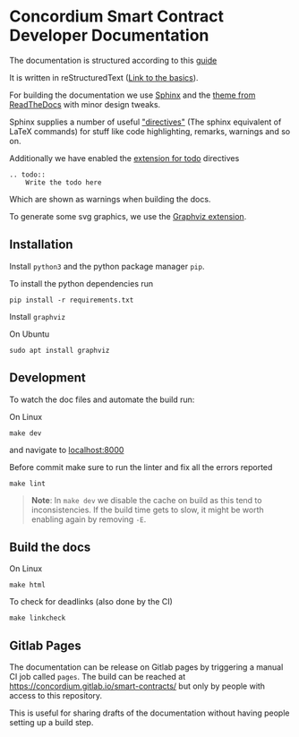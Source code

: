 # Concordium Smart Contract Developer Documentation

The documentation is structured according to this [guide](https://documentation.divio.com/)

It is written in reStructuredText ([Link to the basics](https://www.sphinx-doc.org/en/master/usage/restructuredtext/basics.html)).

For building the documentation we use [Sphinx](https://www.sphinx-doc.org/en/master/index.html) and the [theme from ReadTheDocs](https://sphinx-rtd-theme.readthedocs.io/en/stable/) with minor design tweaks.

Sphinx supplies a number of useful ["directives"](https://www.sphinx-doc.org/en/master/usage/restructuredtext/directives.html) (The sphinx equivalent of LaTeX commands) for stuff like code highlighting, remarks, warnings and so on.

Additionally we have enabled the [extension for todo](https://www.sphinx-doc.org/en/master/usage/extensions/todo.html) directives
```
.. todo::
    Write the todo here
```
Which are shown as warnings when building the docs.

To generate some svg graphics, we use the [Graphviz extension](https://www.sphinx-doc.org/en/master/usage/extensions/graphviz.html).

## Installation

Install `python3` and the python package manager `pip`.

To install the python dependencies run
```
pip install -r requirements.txt
```

Install `graphviz`

On Ubuntu
```
sudo apt install graphviz
```

## Development
To watch the doc files and automate the build run:

On Linux
```
make dev
```
and navigate to [localhost:8000](http://localhost:8000)

Before commit make sure to run the linter and fix all the errors reported
```
make lint
```

> **Note**: In `make dev` we disable the cache on build as this tend to inconsistencies.
> If the build time gets to slow, it might be worth enabling again by removing `-E`.

## Build the docs

On Linux
```
make html
```


To check for deadlinks (also done by the CI)
```
make linkcheck
```


## Gitlab Pages

The documentation can be release on Gitlab pages by triggering a manual CI job called `pages`.
The build can be reached at https://concordium.gitlab.io/smart-contracts/
but only by people with access to this repository.

This is useful for sharing drafts of the documentation without having people
setting up a build step.
